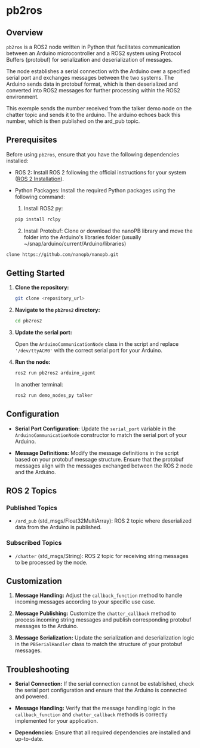 # pb2ros

## Overview

`pb2ros` is a ROS2 node written in Python that facilitates communication between an Arduino microcontroller and a ROS2 system using Protocol Buffers (protobuf) for serialization and deserialization of messages.

The node establishes a serial connection with the Arduino over a specified serial port and exchanges messages between the two systems. The Arduino sends data in protobuf format, which is then deserialized and converted into ROS2 messages for further processing within the ROS2 environment.

This exemple sends the number received from the talker demo node on the chatter topic and sends it to the arduino. The arduino echoes back this number, which is then published on the ard_pub topic. 

## Prerequisites

Before using `pb2ros`, ensure that you have the following dependencies installed:

- ROS 2: Install ROS 2 following the official instructions for your system ([ROS 2 Installation](https://docs.ros.org/en/foxy/Installation.html)).

- Python Packages: Install the required Python packages using the following command:

    1. Install ROS2 py:
    ```bash
    pip install rclpy
    ```

    2. Install Protobuf:
Clone or download the nanoPB library and move the folder into the Arduino's libraries folder (usually ~/snap/arduino/current/Arduino/libraries)
```bash
clone https://github.com/nanopb/nanopb.git
```

## Getting Started

1. **Clone the repository:**

    ```bash
    git clone <repository_url>
    ```

2. **Navigate to the `pb2ros2` directory:**

    ```bash
    cd pb2ros2
    ```

3. **Update the serial port:**

    Open the `ArduinoCommunicationNode` class in the script and replace `'/dev/ttyACM0'` with the correct serial port for your Arduino.

4. **Run the node:**

    ```bash
    ros2 run pb2ros2 arduino_agent
    ```
    In another terminal:
    ```bash
    ros2 run demo_nodes_py talker
    ```

## Configuration

- **Serial Port Configuration:** Update the `serial_port` variable in the `ArduinoCommunicationNode` constructor to match the serial port of your Arduino.

- **Message Definitions:** Modify the message definitions in the script based on your protobuf message structure. Ensure that the protobuf messages align with the messages exchanged between the ROS 2 node and the Arduino.

## ROS 2 Topics

### Published Topics

- `/ard_pub` (std_msgs/Float32MultiArray): ROS 2 topic where deserialized data from the Arduino is published.

### Subscribed Topics

- `/chatter` (std_msgs/String): ROS 2 topic for receiving string messages to be processed by the node.

## Customization

1. **Message Handling:** Adjust the `callback_function` method to handle incoming messages according to your specific use case.

2. **Message Publishing:** Customize the `chatter_callback` method to process incoming string messages and publish corresponding protobuf messages to the Arduino.

3. **Message Serialization:** Update the serialization and deserialization logic in the `PBSerialHandler` class to match the structure of your protobuf messages.

## Troubleshooting

- **Serial Connection:** If the serial connection cannot be established, check the serial port configuration and ensure that the Arduino is connected and powered.

- **Message Handling:** Verify that the message handling logic in the `callback_function` and `chatter_callback` methods is correctly implemented for your application.

- **Dependencies:** Ensure that all required dependencies are installed and up-to-date.



